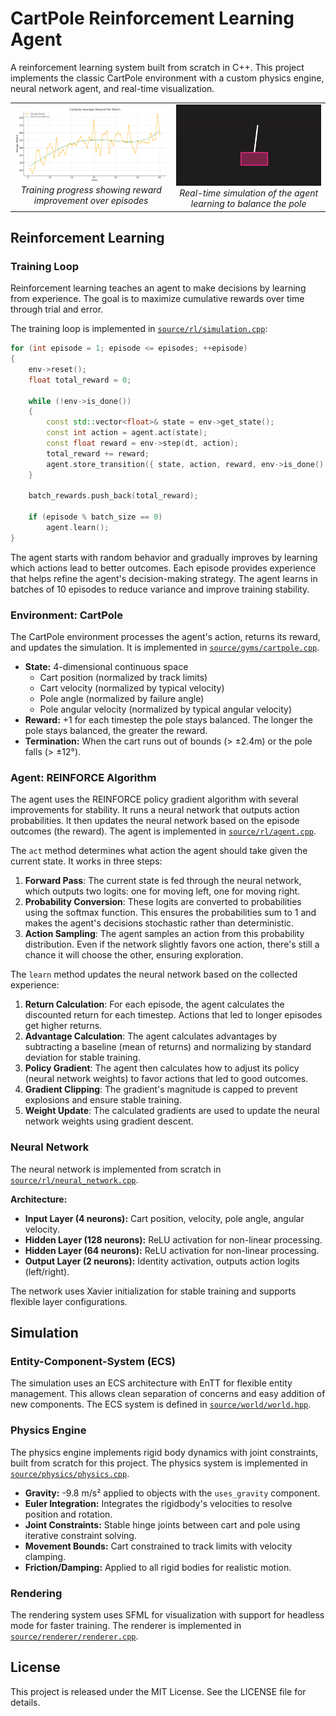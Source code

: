 # CartPole Reinforcement Learning Agent

A reinforcement learning system built from scratch in C++. This project implements the classic CartPole environment with a custom physics engine, neural network agent, and real-time visualization.

<div align="center">
<table>
<tr>
<td align="center"><img src="docs/learning_curve.png" width="600"><br><i>Training progress showing reward improvement over episodes</i></td>
<td align="center"><img src="docs/cartpole-learning.gif" width="600"><br><i>Real-time simulation of the agent learning to balance the pole</i></td>
</tr>
</table>
</div>

## Reinforcement Learning

### Training Loop

Reinforcement learning teaches an agent to make decisions by learning from experience. The goal is to maximize cumulative rewards over time through trial and error.

The training loop is implemented in [`source/rl/simulation.cpp`](source/rl/simulation.cpp):

```cpp
for (int episode = 1; episode <= episodes; ++episode)
{
    env->reset();
    float total_reward = 0;

    while (!env->is_done())
    {
        const std::vector<float>& state = env->get_state();
        const int action = agent.act(state);
        const float reward = env->step(dt, action);
        total_reward += reward;
        agent.store_transition({ state, action, reward, env->is_done() });
    }

    batch_rewards.push_back(total_reward);

    if (episode % batch_size == 0)
        agent.learn();
}
```

The agent starts with random behavior and gradually improves by learning which actions lead to better outcomes. Each episode provides experience that helps refine the agent's decision-making strategy. The agent learns in batches of 10 episodes to reduce variance and improve training stability.

### Environment: CartPole

The CartPole environment processes the agent's action, returns its reward, and updates the simulation. It is implemented in [`source/gyms/cartpole.cpp`](source/gyms/cartpole.cpp).

- **State:** 4-dimensional continuous space
    - Cart position (normalized by track limits)
    - Cart velocity (normalized by typical velocity)
    - Pole angle (normalized by failure angle)
    - Pole angular velocity (normalized by typical angular velocity)
- **Reward:** +1 for each timestep the pole stays balanced. The longer the pole stays balanced, the greater the reward.
- **Termination:** When the cart runs out of bounds (> ±2.4m) or the pole falls (> ±12°).

### Agent: REINFORCE Algorithm

The agent uses the REINFORCE policy gradient algorithm with several improvements for stability. It runs a neural network that outputs action probabilities. It then updates the neural network based on the episode outcomes (the reward). The agent is implemented in [`source/rl/agent.cpp`](source/rl/agent.cpp).

The `act` method determines what action the agent should take given the current state. It works in three steps:

1. **Forward Pass**: The current state is fed through the neural network, which outputs two logits: one for moving left, one for moving right.
2. **Probability Conversion**: These logits are converted to probabilities using the softmax function. This ensures the probabilities sum to 1 and makes the agent's decisions stochastic rather than deterministic.
3. **Action Sampling**: The agent samples an action from this probability distribution. Even if the network slightly favors one action, there's still a chance it will choose the other, ensuring exploration.

The `learn` method updates the neural network based on the collected experience:

1. **Return Calculation**: For each episode, the agent calculates the discounted return for each timestep. Actions that led to longer episodes get higher returns.
2. **Advantage Calculation**: The agent calculates advantages by subtracting a baseline (mean of returns) and normalizing by standard deviation for stable training.
3. **Policy Gradient**: The agent then calculates how to adjust its policy (neural network weights) to favor actions that led to good outcomes.
4. **Gradient Clipping**: The gradient's magnitude is capped to prevent explosions and ensure stable training.
5. **Weight Update**: The calculated gradients are used to update the neural network weights using gradient descent.

### Neural Network

The neural network is implemented from scratch in [`source/rl/neural_network.cpp`](source/rl/neural_network.cpp).

**Architecture:**
- **Input Layer (4 neurons):** Cart position, velocity, pole angle, angular velocity.
- **Hidden Layer (128 neurons):** ReLU activation for non-linear processing.
- **Hidden Layer (64 neurons):** ReLU activation for non-linear processing.
- **Output Layer (2 neurons):** Identity activation, outputs action logits (left/right).

The network uses Xavier initialization for stable training and supports flexible layer configurations.

## Simulation

### Entity-Component-System (ECS)

The simulation uses an ECS architecture with EnTT for flexible entity management. This allows clean separation of concerns and easy addition of new components. The ECS system is defined in [`source/world/world.hpp`](source/world/world.hpp).

### Physics Engine

The physics engine implements rigid body dynamics with joint constraints, built from scratch for this project. The physics system is implemented in [`source/physics/physics.cpp`](source/physics/physics.cpp).

- **Gravity:** -9.8 m/s² applied to objects with the `uses_gravity` component.
- **Euler Integration:** Integrates the rigidbody's velocities to resolve position and rotation.
- **Joint Constraints:** Stable hinge joints between cart and pole using iterative constraint solving.
- **Movement Bounds:** Cart constrained to track limits with velocity clamping.
- **Friction/Damping:** Applied to all rigid bodies for realistic motion.

### Rendering

The rendering system uses SFML for visualization with support for headless mode for faster training. The renderer is implemented in [`source/renderer/renderer.cpp`](source/renderer/renderer.cpp).

## License

This project is released under the MIT License. See the LICENSE file for details.